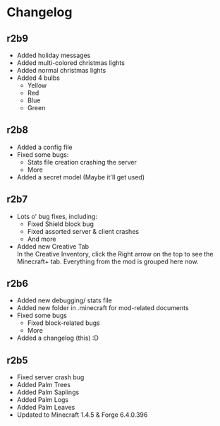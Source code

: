 Changelog
=============
r2b9
-------------
- Added holiday messages
- Added multi-colored christmas lights
- Added normal christmas lights
- Added 4 bulbs
	- Yellow
	- Red
	- Blue
	- Green

r2b8
-------------
- Added a config file
- Fixed some bugs:
	- Stats file creation crashing the server
	- More
- Added a secret model (Maybe it'll get used)

r2b7
-------------
- Lots o' bug fixes, including:    
	- Fixed Shield block bug    
	- Fixed assorted server & client crashes    
	- And more    
- Added new Creative Tab    
In the Creative Inventory, click the Right arrow on the top to see the Minecraft+ tab. Everything from the mod is grouped here now.    
    
r2b6
-------------
- Added new debugging/ stats file    
- Added new folder in .minecraft for mod-related documents    
- Fixed some bugs    
	- Fixed block-related bugs
	- More
- Added a changelog (this) :D    
    
r2b5
-------------
- Fixed server crash bug    
- Added Palm Trees    
- Added Palm Saplings    
- Added Palm Logs    
- Added Palm Leaves    
- Updated to Minecraft 1.4.5 & Forge 6.4.0.396    